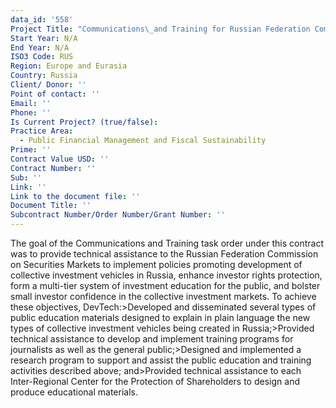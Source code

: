 ```yaml
---
data_id: '558'
Project Title: "Communications\_and Training for Russian Federation Commission on Securities Markets"
Start Year: N/A
End Year: N/A
ISO3 Code: RUS
Region: Europe and Eurasia
Country: Russia
Client/ Donor: ''
Point of contact: ''
Email: ''
Phone: ''
Is Current Project? (true/false): 
Practice Area:
  - Public Financial Management and Fiscal Sustainability
Prime: ''
Contract Value USD: ''
Contract Number: ''
Sub: ''
Link: ''
Link to the document file: ''
Document Title: ''
Subcontract Number/Order Number/Grant Number: ''
---
```


The goal of the Communications and Training task order under this contract was to provide technical assistance to the Russian Federation Commission on Securities Markets to implement policies promoting development of collective investment vehicles in Russia, enhance investor rights protection, form a multi-tier system of investment education for the public, and bolster small investor confidence in the collective investment markets. To achieve these objectives, DevTech:>Developed and disseminated several types of public education materials designed to explain in plain language the new types of collective investment vehicles being created in Russia;>Provided technical assistance to develop and implement training programs for journalists as well as the general public;>Designed and implemented a research program to support and assist the public education and training activities described above; and>Provided technical assistance to each Inter-Regional Center for the Protection of Shareholders to design and produce educational materials.